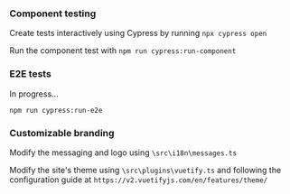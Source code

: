 ### Component testing

Create tests interactively using Cypress by running `npx cypress open`

Run the component test with `npm run cypress:run-component`

### E2E tests
In progress...

`npm run cypress:run-e2e`

### Customizable branding

Modify the messaging and logo using `\src\i18n\messages.ts`

Modify the site's theme using `\src\plugins\vuetify.ts` and following the configuration guide at `https://v2.vuetifyjs.com/en/features/theme/`
